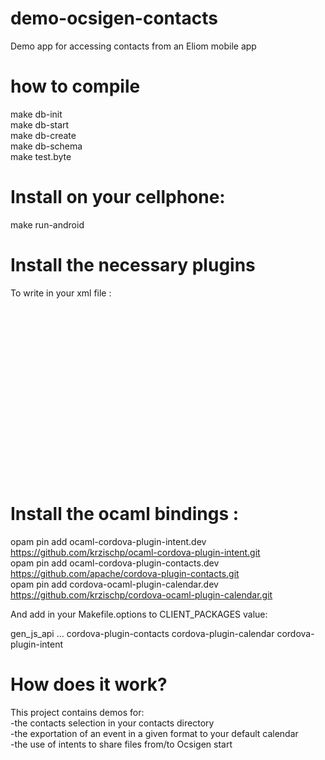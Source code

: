 # demo-ocsigen-contacts
Demo app for accessing contacts from an Eliom mobile app
# how to compile
make db-init  
make db-start  
make db-create  
make db-schema  
make test.byte  

# Install on your cellphone:
make run-android  
  
# Install the necessary plugins  
To write in your xml file :  
  <plugin name="cordova-plugin-contacts" spec="https://github.com/apache/cordova-plugin-contacts.git" />  
  <plugin name="cordova-plugin-calendar" spec="https://github.com/EddyVerbruggen/Calendar-PhoneGap-Plugin.git" />  
  <plugin name="cordova-plugin-intent" spec="https://github.com/krzischp/cordova-plugin-intent.git"/>  
  <platform name="android">  
  <config-file target="AndroidManifest.xml" parent="./application/activity/[@android:name='MainActivity']"  
               xmlns:android="http://schemas.android.com/apk/res/android">
       <intent-filter>  
         <action android:name="android.intent.action.SEND"/>  
         <category android:name="android.intent.category.DEFAULT"/>  
         <data android:mimeType="text/plain"/>  
       </intent-filter>  
       <intent-filter>  
         <action android:name="android.intent.action.SEND" />  
         <action android:name="android.intent.action.SEND_MULTIPLE" />  
         <category android:name="android.intent.category.DEFAULT" />  
         <data android:mimeType="image/*" />  
         <data android:mimeType="video/*" />  
       </intent-filter>  
     </config-file>  
  </platform>  
  
# Install the ocaml bindings :
opam pin add ocaml-cordova-plugin-intent.dev https://github.com/krzischp/ocaml-cordova-plugin-intent.git  
opam pin add ocaml-cordova-plugin-contacts.dev https://github.com/apache/cordova-plugin-contacts.git  
opam pin add cordova-ocaml-plugin-calendar.dev https://github.com/krzischp/cordova-ocaml-plugin-calendar.git  
  
And add in your Makefile.options to CLIENT_PACKAGES value:  
  
gen_js_api ... cordova-plugin-contacts cordova-plugin-calendar cordova-plugin-intent



# How does it work?  
This project contains demos for:  
-the contacts selection in your contacts directory  
-the exportation of an event in a given format to your default calendar  
-the use of intents to share files from/to Ocsigen start  



